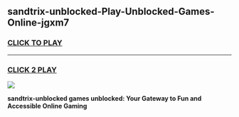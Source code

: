 
## sandtrix-unblocked-Play-Unblocked-Games-Online-jgxm7
<h3>
<a href="https://premium76.site?title=sandtrix-unblocked&ref=25A">CLICK TO PLAY</a></h3>
<hr>

<h3>
<a href="https://premium76.site?title=sandtrix-unblocked&ref=25A">CLICK 2 PLAY</a>
  
</h3>

<a href="https://premium76.site?title=sandtrix-unblocked&ref=25A"><img src="https://clearcache.store/games.png"></a>


**sandtrix-unblocked games unblocked: Your Gateway to Fun and Accessible Online Gaming**
